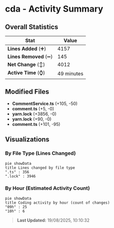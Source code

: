 # cda - Activity Summary 

## Overall Statistics

| Stat                   | Value                                                             |
| ---------------------- | ----------------------------------------------------------------- |
| **Lines Added** (➕)   | 4157                                          |
| **Lines Removed** (➖) | 145                                        |
| **Net Change** (↕)    | 4012                |
| **Active Time** (⌚)   | 49 minutes |


## Modified Files
- **CommentService.ts** (+105, -50)
- **comment.ts** (+5, -0)
- **yarn.lock** (+3856, -0)
- **yarn.lock** (+90, -0)
- **comment.ts** (+101, -95)

## Visualizations

### By File Type (Lines Changed)

```mermaid
pie showData
title Lines changed by file type
".ts" : 356
".lock" : 3946
```

### By Hour (Estimated Activity Count)

```mermaid
pie showData
title Coding activity by hour (count of changes)
"09h" : 25
"10h" : 6
```


> **Last Updated:** 19/08/2025, 10:10:32